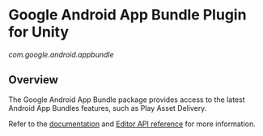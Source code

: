 # Google Android App Bundle Plugin for Unity

*com.google.android.appbundle*

## Overview

The Google Android App Bundle package provides access to the latest Android
App Bundles features, such as Play Asset Delivery.

Refer to the
[documentation](//developer.android.com/guide/app-bundle/asset-delivery/build-unity)
and
[Editor API reference](//developer.android.com/reference/unity/namespace/Google/Android/AppBundle/Editor)
for more information.
